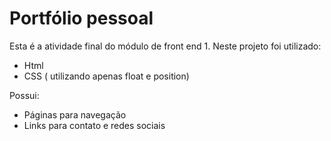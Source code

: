   <h1>Portfólio pessoal</h1>

 Esta é a atividade final do módulo de front end 1.
 Neste projeto foi utilizado:
- Html
- CSS ( utilizando apenas float e position)

Possui:
- Páginas para navegação
- Links para contato e redes sociais


